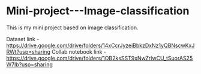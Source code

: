 # Mini-project---Image-classification
This is my mini project based on image classification.

Dataset link  -  https://drive.google.com/drive/folders/14xCcrJyzeiBbkzDxNz1yQBNscwKxJRWt?usp=sharing
Collab notebook link -  https://drive.google.com/drive/folders/1OB2ksSST9xNwZrlwCU_tSuorAS25W7lb?usp=sharing

